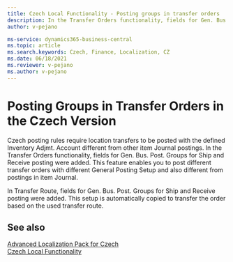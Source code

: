 ```yaml
---
title: Czech Local Functionality - Posting groups in transfer orders
description: In the Transfer Orders functionality, fields for Gen. Bus. Post. Groups for Ship and Receive posting were added.
author: v-pejano

ms-service: dynamics365-business-central
ms.topic: article
ms.search.keywords: Czech, Finance, Localization, CZ
ms.date: 06/18/2021
ms.reviewer: v-pejano
ms.author: v-pejano
---
```


# Posting Groups in Transfer Orders in the Czech Version
Czech posting rules require location transfers to be posted with the defined Inventory Adjmt. Account different from other item Journal postings.
In the Transfer Orders functionality, fields for Gen. Bus. Post. Groups for Ship and Receive posting were added. This feature enables you to post different transfer orders with different General Posting Setup and also different from postings in item Journal.

In Transfer Route, fields for Gen. Bus. Post. Groups for Ship and Receive posting were added. This setup is automatically copied to transfer the order based on the used transfer route.

## See also

[Advanced Localization Pack for Czech](ui-extensions-advanced-localization-pack-cz.md)  
[Czech Local Functionality](czech-local-functionality.md)  
